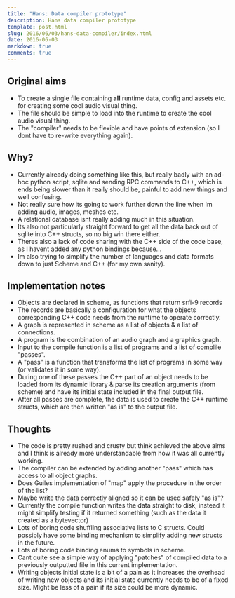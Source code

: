 ```yaml
---
title: "Hans: Data compiler prototype"
description: Hans data compiler prototype
template: post.html
slug: 2016/06/03/hans-data-compiler/index.html
date: 2016-06-03
markdown: true
comments: true
---
```


## Original aims

* To create a single file containing **all** runtime data, config and assets
  etc. for creating some cool audio visual thing.
* The file should be simple to load into the runtime to create the cool audio
  visual thing.
* The "compiler" needs to be flexible and have points of extension (so I dont
  have to re-write everything again).

## Why?

* Currently already doing something like this, but really badly with an ad-hoc
  python script, sqlite and sending RPC commands to C++, which is ends being
  slower than it really should be, painful to add new things and well confusing.
* Not really sure how its going to work further down the line when Im adding
  audio, images, meshes etc.
* A relational database isnt really adding much in this situation.
* Its also not particularly straight forward to get all the data back out of
  sqlite into C++ structs, so no big win there either.
* Theres also a lack of code sharing with the C++ side of the code base, as
  I havent added any python bindings because...
* Im also trying to simplify the number of languages and data formats down to
  just Scheme and C++ (for my own sanity).

## Implementation notes

* Objects are declared in scheme, as functions that return srfi-9 records
* The records are basically a configuration for what the objects corresponding
  C++ code needs from the runtime to operate correctly.
* A graph is represented in scheme as a list of objects & a list of connections.
* A program is the combination of an audio graph and a graphics graph.
* Input to the compile function is a list of programs and a list of complile
  "passes".
* A "pass" is a function that transforms the list of programs in some way (or
  validates it in some way).
* During one of these passes the C++ part of an object needs to be loaded from
  its dynamic library & parse its creation arguments (from scheme) and have its
  initial state included in the final output file.
* After all passes are complete, the data is used to create the C++ runtime
  structs, which are then written "as is" to the output file.

## Thoughts

* The code is pretty rushed and crusty but think achieved the above aims and
  I think is already more understandable from how it was all currently working.
* The compiler can be extended by adding another "pass" which has access to all
  object graphs.
* Does Guiles implementation of "map" apply the procedure in the order of the
  list?
* Maybe write the data correctly aligned so it can be used safely "as is"?
* Currently the compile function writes the data straight to disk, instead it
  might simplify testing if it returned something (such as the data it created
  as a bytevector)
* Lots of boring code shuffling associative lists to C structs. Could possibly
  have some binding mechanism to simplify adding new structs in the future.
* Lots of boring code binding enums to symbols in scheme.
* Cant quite see a simple way of applying "patches" of compiled data to a
  previously outputted file in this current implementation.
* Writing objects initial state is a bit of a pain as it increases the overhead
  of writing new objects and its initial state currently needs to be of a fixed
  size. Might be less of a pain if its size could be more dynamic.
